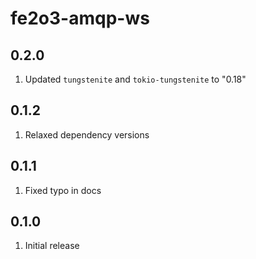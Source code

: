 # fe2o3-amqp-ws

## 0.2.0

1. Updated `tungstenite` and `tokio-tungstenite` to "0.18"

## 0.1.2

1. Relaxed dependency versions

## 0.1.1

1. Fixed typo in docs

## 0.1.0

1. Initial release
